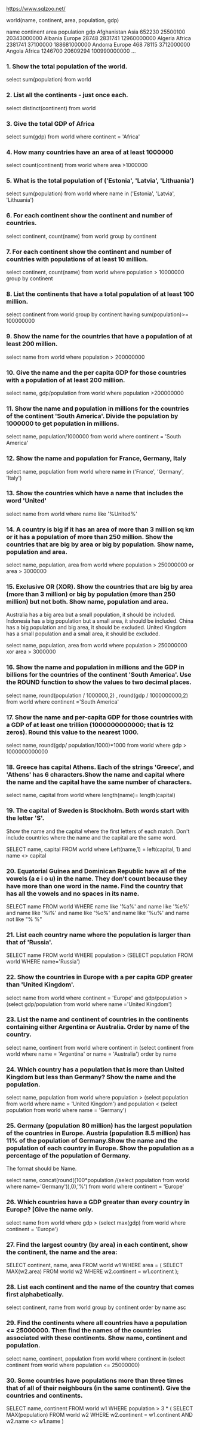 
https://www.sqlzoo.net/

world(name, continent, area, population, gdp)

name	continent	area	population	gdp
Afghanistan	Asia	652230	25500100	20343000000
Albania	Europe	28748	2831741	12960000000
Algeria	Africa	2381741	37100000	188681000000
Andorra	Europe	468	78115	3712000000
Angola	Africa	1246700	20609294	100990000000
...

### 1. Show the total population of the world.

select sum(population) 
from world

### 2. List all the continents - just once each.

select distinct(continent)
from world

### 3. Give the total GDP of Africa

select sum(gdp)
from world
where continent = 'Africa'

### 4. How many countries have an area of at least 1000000

select count(continent)
from world
where area >1000000

### 5. What is the total population of ('Estonia', 'Latvia', 'Lithuania')

select sum(population)
from world
where name in ('Estonia', 'Latvia', 'Lithuania')

### 6. For each continent show the continent and number of countries.

select continent, count(name)
from world
group by continent

### 7. For each continent show the continent and number of countries with populations of at least 10 million.

select continent, count(name)
from world
where population > 10000000
group by continent

### 8. List the continents that have a total population of at least 100 million.

select continent
from world
group by continent
having sum(population)>= 100000000

### 9. Show the name for the countries that have a population of at least 200 million. 

select name
from world
where population > 200000000

### 10. Give the name and the per capita GDP for those countries with a population of at least 200 million.

select name, gdp/population
from world 
where population >200000000

### 11. Show the name and population in millions for the countries of the continent 'South America'. Divide the population by 1000000 to get population in millions.

select name, population/1000000
from world
where continent =  'South America'

### 12. Show the name and population for France, Germany, Italy

select name, population
from world
where name in ('France', 'Germany', 'Italy')

### 13. Show the countries which have a name that includes the word 'United'

select name
from world
where name like '%United%'

### 14.  A country is big if it has an area of more than 3 million sq km or it has a population of more than 250 million. Show the countries that are big by area or big by population. Show name, population and area.

select name, population, area
from world
where population > 250000000 or area > 3000000

### 15. Exclusive OR (XOR). Show the countries that are big by area (more than 3 million) or big by population (more than 250 million) but not both. Show name, population and area.

Australia has a big area but a small population, it should be included.
Indonesia has a big population but a small area, it should be included.
China has a big population and big area, it should be excluded.
United Kingdom has a small population and a small area, it should be excluded.

select name, population, area
from world
where population > 250000000 xor area > 3000000

### 16. Show the name and population in millions and the GDP in billions for the countries of the continent 'South America'. Use the ROUND function to show the values to two decimal places.

select name, round(population / 1000000,2) , round(gdp / 1000000000,2) 
from world
where continent ='South America'

### 17. Show the name and per-capita GDP for those countries with a GDP of at least one trillion (1000000000000; that is 12 zeros). Round this value to the nearest 1000.

select name, round(gdp/ population/1000)*1000
from world
where gdp > 1000000000000

### 18. Greece has capital Athens. Each of the strings 'Greece', and 'Athens' has 6 characters.Show the name and capital where the name and the capital have the same number of characters.

select name, capital
from world
where length(name)= length(capital)

### 19. The capital of Sweden is Stockholm. Both words start with the letter 'S'.
Show the name and the capital where the first letters of each match. Don't include countries where the name and the capital are the same word.

SELECT name, capital
FROM world
where Left(name,1) = left(capital, 1) and name <> capital


### 20. Equatorial Guinea and Dominican Republic have all of the vowels (a e i o u) in the name. They don't count because they have more than one word in the name. Find the country that has all the vowels and no spaces in its name.

SELECT name
   FROM world
WHERE name like '%a%' and name like '%e%' and name like '%i%' and name like '%o%' and name like '%u%' and name not like "% %"


### 21. List each country name where the population is larger than that of 'Russia'.

SELECT name FROM world
  WHERE population >
     (SELECT population FROM world
      WHERE name='Russia')

### 22. Show the countries in Europe with a per capita GDP greater than 'United Kingdom'.

select name
from world 
where continent = 'Europe' and gdp/population > (select gdp/population from world where name ='United Kingdom')

### 23. List the name and continent of countries in the continents containing either Argentina or Australia. Order by name of the country.

select name, continent
from world
where continent in (select continent from world where name = 'Argentina' or name = 'Australia')
order by name 

### 24. Which country has a population that is more than United Kingdom but less than Germany? Show the name and the population.

select name, population
from world 
where population > (select population from world where name = 'United Kingdom') and population < (select population from world where name = 'Germany')

### 25. Germany (population 80 million) has the largest population of the countries in Europe. Austria (population 8.5 million) has 11% of the population of Germany.Show the name and the population of each country in Europe. Show the population as a percentage of the population of Germany.
The format should be Name.

select name, concat(round((100*population /(select population from world where name='Germany')),0),'%')
from world
where continent = 'Europe' 

### 26. Which countries have a GDP greater than every country in Europe? [Give the name only.

select name
from world 
where gdp > (select max(gdp) from world where continent = 'Europe')

### 27. Find the largest country (by area) in each continent, show the continent, the name and the area:

SELECT continent, name, area
FROM world w1
WHERE area = (
    SELECT MAX(w2.area)
    FROM world w2
    WHERE w2.continent = w1.continent
);


### 28. List each continent and the name of the country that comes first alphabetically.

select continent, name
from world 
group by continent
order by name asc

### 29. Find the continents where all countries have a population <= 25000000. Then find the names of the countries associated with these continents. Show name, continent and population.

select name, continent, population
from world
where continent in (select continent from world where population <= 25000000) 

### 30. Some countries have populations more than three times that of all of their neighbours (in the same continent). Give the countries and continents.

SELECT name, continent
FROM world w1
WHERE population > 3 * (
    SELECT MAX(population)
    FROM world w2
    WHERE w2.continent = w1.continent AND w2.name <> w1.name
)




